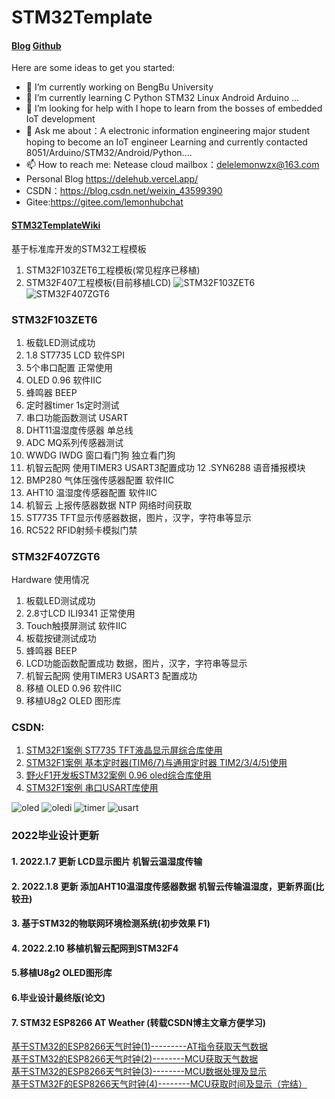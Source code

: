 # STM32Template

####  [Blog](https://delehub.vercel.app/)                     [Github](https://github.com/delehub)

Here are some ideas to get you started:

- 🔭 I’m currently working on BengBu University
- 🌱 I’m currently learning  C Python STM32 Linux Android Arduino ...
- 🤔 I’m looking for help with I hope to learn from the bosses of embedded IoT development
- 💬 Ask me about：A electronic information engineering major student hoping to become an IoT engineer  Learning and currently contacted 8051/Arduino/STM32/Android/Python....
- 📫 How to reach me: Netease cloud mailbox：delelemonwzx@163.com 
- Personal Blog https://delehub.vercel.app/
- CSDN：https://blog.csdn.net/weixin_43599390
- Gitee:https://gitee.com/lemonhubchat

#### [STM32TemplateWiki](https://gitee.com/lemonhubchat/stm32-template/wikis/Home?sort_id=3507899)
基于标准库开发的STM32工程模板
1. STM32F103ZET6工程模板(常见程序已移植)
2. STM32F407工程模板(目前移植LCD)
![STM32F103ZET6](https://images.gitee.com/uploads/images/2021/0202/202844_72e1616d_5632238.png "STF103实物图.png")
![STM32F407ZGT6](https://images.gitee.com/uploads/images/2021/0202/202904_90b7d02d_5632238.png "STF407实物图.png")
### STM32F103ZET6
1.  板载LED测试成功
2.  1.8 ST7735  LCD 软件SPI
3.  5个串口配置 正常使用
4.  OLED 0.96 软件IIC
5.  蜂鸣器 BEEP
6.  定时器timer 1s定时测试
7.  串口功能函数测试 USART
8.  DHT11温湿度传感器 单总线
9.  ADC MQ系列传感器测试
10. WWDG IWDG 窗口看门狗 独立看门狗
11. 机智云配网 使用TIMER3 USART3配置成功
12 .SYN6288 语音播报模块
13. BMP280 气体压强传感器配置 软件IIC 
14. AHT10 温湿度传感器配置 软件IIC 
15. 机智云 上报传感器数据 NTP 网络时间获取
16. ST7735 TFT显示传感器数据，图片，汉字，字符串等显示
17. RC522 RFID射频卡模拟门禁

### STM32F407ZGT6
Hardware 使用情况
1.  板载LED测试成功
2.  2.8寸LCD ILI9341 正常使用
3.  Touch触摸屏测试 软件IIC
4.  板载按键测试成功
5.  蜂鸣器 BEEP
6.  LCD功能函数配置成功  数据，图片，汉字，字符串等显示
7.  机智云配网 使用TIMER3 USART3 配置成功
8.  移植 OLED 0.96 软件IIC
9.  移植U8g2 OLED 图形库




### CSDN:
1. [STM32F1案例 ST7735 TFT液晶显示屏综合库使用](https://blog.csdn.net/weixin_43599390/article/details/109522136)
2. [STM32F1案例 基本定时器(TIM6/7)与通用定时器 TIM2/3/4/5)使用](https://blog.csdn.net/weixin_43599390/article/details/109589193)
3. [野火F1开发板STM32案例 0.96 oled综合库使用](https://blog.csdn.net/weixin_43599390/article/details/108950596)
4. [STM32F1案例 串口USART库使用](https://blog.csdn.net/weixin_43599390/article/details/109624584)

![oled](https://images.gitee.com/uploads/images/2021/0202/203602_30109c08_5632238.png "oled.png")
![oledi](https://images.gitee.com/uploads/images/2021/0202/203718_55ca0cab_5632238.png "oledi.png")
![timer](https://images.gitee.com/uploads/images/2021/0202/203623_ae84ec8a_5632238.png "timer.png")
![usart](https://images.gitee.com/uploads/images/2021/0202/203637_a8d9dcce_5632238.png "usart.png")

### 2022毕业设计更新
#### 1. 2022.1.7 更新 LCD显示图片  机智云温湿度传输 
#### 2. 2022.1.8 更新 添加AHT10温湿度传感器数据 机智云传输温湿度，更新界面(比较丑)
#### 3. 基于STM32的物联网环境检测系统(初步效果 F1)
#### 4. 2022.2.10 移植机智云配网到STM32F4
#### 5.移植U8g2 OLED图形库
#### 6.毕业设计最终版(论文)
#### 7. STM32 ESP8266 AT Weather (转载CSDN博主文章方便学习)
<p><a href="https://blog.csdn.net/ethan_33/article/details/117330349" one-link-mark="yes">基于STM32的ESP8266天气时钟(1)---------AT指令获取天气数据</a><br> <a href="https://blog.csdn.net/ethan_33/article/details/117398233" one-link-mark="yes">基于STM32的ESP8266天气时钟(2)--------MCU获取天气数据</a><br> <a href="https://blog.csdn.net/ethan_33/article/details/117451219" one-link-mark="yes">基于STM32的ESP8266天气时钟(3)--------MCU数据处理及显示</a><br> <a href="https://blog.csdn.net/ethan_33/article/details/117596614" one-link-mark="yes">基于STM32F的ESP8266天气时钟(4)--------MCU获取时间及显示（完结）</a></p>

